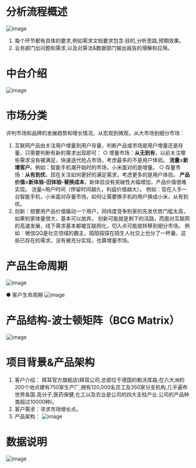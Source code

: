 # 分析流程概述
![image](https://user-images.githubusercontent.com/43529683/133576885-c0140855-4e2c-4b94-bcb9-0c9d87ef36a5.png)

1. 每个环节都有具体的要求,例如需求文档要求包含:目的,分析思路,预期效果。
2. 业务部门出问题和需求,以及对算法&数据部门输出报告的理解和应用。

# 中台介绍
![image](https://user-images.githubusercontent.com/43529683/133576937-07495153-1402-434b-bd56-eadad602cf38.png)

# 市场分类
评判市场和品牌的发展趋势和增长情况，从宏观到微观，从大市场到细分市场：
1. 互联网产品由关注用户增量到用户存量，判断产品或市场是用户增量还是存量，只需要判断有新的需求出现即可：
○ 增量市场：**从无到有**，以前关注哪些需求没有被满足，快速迭代抢占市场，考虑最多的不是用户体验。
	 **流量=新增客户**。例如：智能手机潮开始时的市场，小米面对的是增量。
○ 存量市场：**从有到优**，现在关注如何更好的满足需求，考虑更多的是用户体验。
 **产品价值=新体验-旧体验-替换成本**，新体验没有突破性大幅增加，产品价值很难实现。
 流量=用户时间（停留时间越久，利益价值越大）。
例如：现在人手一台智能手机，小米面对存量市场，如何让需要换手机的用户换成小米，从有到优。
2. 创新：想要用产品价值撬动一个用户，同纬度竞争别家的先发优势门槛太高，如果别家体量很大，基本可以放弃。
创新可能就是剩下的活路，而面对互联网的高速发展，线下需求基本都被互联网化，切入点可能就转移到细分市场。
例如：微信QQ是社交领域的霸主，陌陌探探在陌生人社交上也分了一杯羹，这些已存在的需求，没有被充分实现，也算增量市场。

# 产品生命周期
![image](https://user-images.githubusercontent.com/43529683/133577014-5ff3b9bf-ca5d-481b-b627-0869e93b948e.png)

● 客户生命周期
![image](https://user-images.githubusercontent.com/43529683/133577060-ec44c321-11ee-4759-b707-6009fc38797a.png)

# 产品结构-波士顿矩阵（BCG Matrix）
![image](https://user-images.githubusercontent.com/43529683/133577097-db635bb3-fb8f-4e6f-83aa-01e01699ef9e.png)

# 项目背景&产品架构
1. 客户介绍： 拜耳官方旗舰店(拜耳公司,总部位于德国的勒沃库森,在六大洲的200个地点建有750家生产厂;拥有120,000名员工及350家分支机构,几乎遍布世界各国.高分子,医药保健,化工以及农业是公司的四大支柱产业.公司的产品种类超过10000种)。
2. 客户需求：寻求市场增长点。
3. 产品架构：
![image](https://user-images.githubusercontent.com/43529683/133570584-1b6bb26c-9a9e-46f5-ab0e-23a111515a66.png)

#  数据说明
![image](https://user-images.githubusercontent.com/43529683/133570630-665e098f-e442-4a80-92cf-f23f57d23b9d.png)

